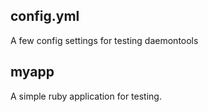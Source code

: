 ## config.yml

A few config settings for testing daemontools

## myapp

A simple ruby application for testing.
